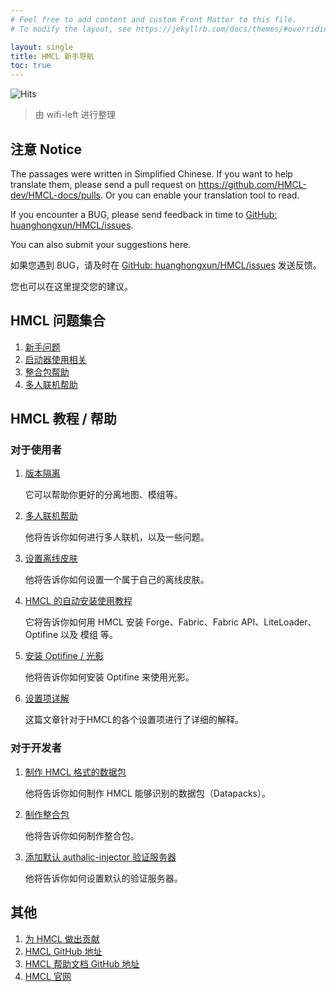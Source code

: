 ```yaml
---
# Feel free to add content and custom Front Matter to this file.
# To modify the layout, see https://jekyllrb.com/docs/themes/#overriding-theme-defaults

layout: single
title: HMCL 新手导航
toc: true
---
```


![Hits](https://hits.seeyoufarm.com/api/count/incr/badge.svg?url=https%3A%2F%2Fdocs.hmcl.net&count_bg=%233E4245&title_bg=%233E4245&icon=&icon_color=%23E7E7E7&title=%F0%9F%91%80&edge_flat=false)

> 由 wifi-left 进行整理

## 注意 Notice

The passages were written in Simplified Chinese. If you want to help translate them, please send a pull request on <https://github.com/HMCL-dev/HMCL-docs/pulls>. Or you can enable your translation tool to read.

If you encounter a BUG, please send feedback in time to [GitHub: huanghongxun/HMCL/issues](https://github.com/HMCL-dev/HMCL/issues).

You can also submit your suggestions here.

如果您遇到 BUG，请及时在 [GitHub: huanghongxun/HMCL/issues](https://github.com/HMCL-dev/HMCL/issues) 发送反馈。

您也可以在这里提交您的建议。

## HMCL 问题集合

1. [新手问题](/faq.html)
1. [启动器使用相关](/launcher/)
2. [整合包帮助](/modpack/)
2. [多人联机帮助](/multiplayer/)

## HMCL 教程 / 帮助

### 对于使用者

1. [版本隔离](/launcher/isolation.html)

   它可以帮助你更好的分离地图、模组等。

2. [多人联机帮助](/multiplayer)

   他将告诉你如何进行多人联机，以及一些问题。

3. [设置离线皮肤](/launcher/offline-skin.html)

   他将告诉你如何设置一个属于自己的离线皮肤。

4. [HMCL 的自动安装使用教程](/launcher/auto-installing.html)

   它将告诉你如何用 HMCL 安装 Forge、Fabric、Fabric API、LiteLoader、Optifine 以及 模组 等。

5. [安装 Optifine / 光影](/launcher/shader.html)

   他将告诉你如何安装 Optifine 来使用光影。

6. [设置项详解](/launcher/set-item-details.html)

   这篇文章针对于HMCL的各个设置项进行了详细的解释。

### 对于开发者

1. [制作 HMCL 格式的数据包](/launcher/datapack.html)

   他将告诉你如何制作 HMCL 能够识别的数据包（Datapacks）。

2. [制作整合包](/modpack/serverpack.html)

   他将告诉你如何制作整合包。

3. [添加默认 authalic-injector 验证服务器](/launcher/authlib-injector.html)

   他将告诉你如何设置默认的验证服务器。

## 其他

1. [为 HMCL 做出贡献](/contribution.html)
2. [HMCL GitHub 地址](https://github.com/HMCL-dev/HMCL)
3. [HMCL 帮助文档 GitHub 地址](https://github.com/HMCL-dev/HMCL-docs)
4. [HMCL 官网](https://hmcl.huangyuhui.net)
